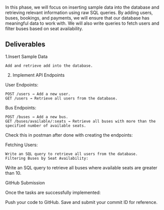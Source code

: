 In this phase, we will focus on inserting sample data into the database and retrieving relevant information using raw SQL queries. By adding users, buses, bookings, and payments, we will ensure that our database has meaningful data to work with. We will also write queries to fetch users and filter buses based on seat availability.

## Deliverables

1.Insert Sample Data

    Add and retrieve add into the database.

2. Implement API Endpoints

User Endpoints:

    POST /users → Add a new user.
    GET /users → Retrieve all users from the database.

Bus Endpoints:

    POST /buses → Add a new bus.
    GET /buses/available/:seats → Retrieve all buses with more than the specified number of available seats.

Check this in postman after done with creating the endpoints:

Fetching Users:

    Write an SQL query to retrieve all users from the database.
    Filtering Buses by Seat Availability:

Write an SQL query to retrieve all buses where available seats are greater than 10.

GitHub Submission

Once the tasks are successfully implemented:

Push your code to GitHub.
Save and submit your commit ID for reference.
